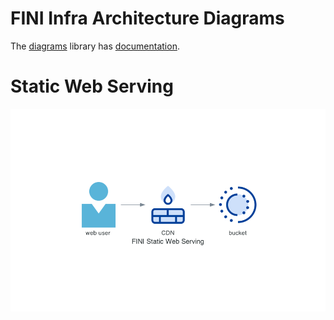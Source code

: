 # FINI Infra Architecture Diagrams

The [diagrams](https://diagrams.mingrammer.com/) library
has [documentation](https://diagrams.mingrammer.com/docs/guides/diagram).

# Static Web Serving

![diagram for static web serving](fini_static_web_serving.png)
